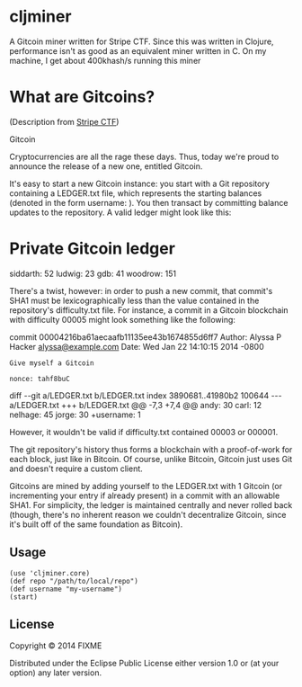 # cljminer

A Gitcoin miner written for Stripe CTF. Since this was written in Clojure, performance isn't as good as an equivalent miner written in C. On my machine, I get about 400khash/s running this miner

# What are Gitcoins?

(Description from [Stripe CTF](https://stripe-ctf.com/levels/1))

Gitcoin

Cryptocurrencies are all the rage these days. Thus, today we're proud to announce the release of a new one, entitled Gitcoin.

It's easy to start a new Gitcoin instance: you start with a Git repository containing a LEDGER.txt file, which represents the starting balances (denoted in the form username: <balance>). You then transact by committing balance updates to the repository. A valid ledger might look like this:

Private Gitcoin ledger
==============
siddarth: 52
ludwig: 23
gdb: 41
woodrow: 151

There's a twist, however: in order to push a new commit, that commit's SHA1 must be lexicographically less than the value contained in the repository's difficulty.txt file. For instance, a commit in a Gitcoin blockchain with difficulty 00005 might look something like the following:

commit 00004216ba61aecaafb11135ee43b1674855d6ff7
Author: Alyssa P Hacker <alyssa@example.com>
Date:   Wed Jan 22 14:10:15 2014 -0800

    Give myself a Gitcoin

    nonce: tahf8buC

diff --git a/LEDGER.txt b/LEDGER.txt
index 3890681..41980b2 100644
--- a/LEDGER.txt
+++ b/LEDGER.txt
@@ -7,3 +7,4 @@ andy: 30
 carl: 12
 nelhage: 45
 jorge: 30
+username: 1

However, it wouldn't be valid if difficulty.txt contained 00003 or 000001.

The git repository's history thus forms a blockchain with a proof-of-work for each block, just like in Bitcoin. Of course, unlike Bitcoin, Gitcoin just uses Git and doesn't require a custom client.

Gitcoins are mined by adding yourself to the LEDGER.txt with 1 Gitcoin (or incrementing your entry if already present) in a commit with an allowable SHA1. For simplicity, the ledger is maintained centrally and never rolled back (though, there's no inherent reason we couldn't decentralize Gitcoin, since it's built off of the same foundation as Bitcoin).

## Usage

```
(use 'cljminer.core)
(def repo "/path/to/local/repo")
(def username "my-username")
(start)
```

## License

Copyright © 2014 FIXME

Distributed under the Eclipse Public License either version 1.0 or (at
your option) any later version.
